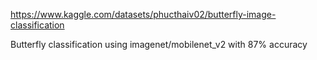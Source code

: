 https://www.kaggle.com/datasets/phucthaiv02/butterfly-image-classification

Butterfly classification using imagenet/mobilenet_v2 with 87% accuracy
